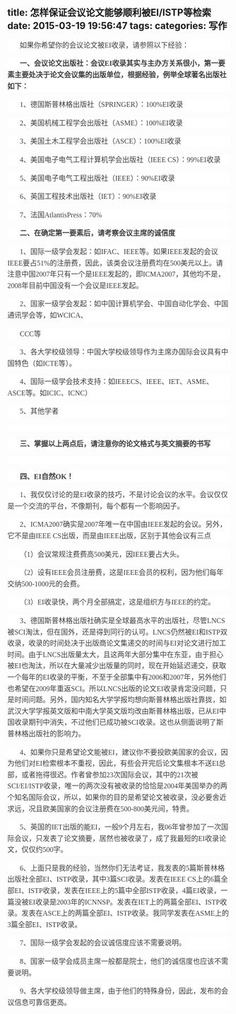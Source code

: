 title: 怎样保证会议论文能够顺利被EI/ISTP等检索
date: 2015-03-19 19:56:47
tags:
categories: 写作
---
<div>
<div style="word-wrap: break-word; -webkit-nbsp-mode: space; -webkit-line-break: after-white-space;">
<p style="max-width: 100%; word-wrap: normal; box-sizing: border-box !important; min-height: 1em; white-space: pre-wrap; color: rgb(62, 62, 62); font-family: 'Helvetica Neue', Helvetica, 'Hiragino Sans GB', 'Microsoft YaHei', 微软雅黑, Arial, sans-serif; font-size: 16px; font-style: normal; font-variant: normal; font-weight: normal; letter-spacing: normal; line-height: 25.6000003814697px; orphans: auto; text-align: start; text-transform: none; widows: auto; word-spacing: 0px; -webkit-text-stroke-width: 0px; text-indent: 28px; background-color: rgb(255, 255, 255);"><span style="max-width: 100%; word-wrap: break-word !important; box-sizing: border-box !important; font-family: 宋体;">如果你希望你的会议论文被</span><span style="max-width: 100%; word-wrap: break-word !important; box-sizing: border-box !important; font-family: 'Times New Roman';">EI</span><span style="max-width: 100%; word-wrap: break-word !important; box-sizing: border-box !important; font-family: 宋体;">收录，请参照以下经验：</span></p>
<p style="max-width: 100%; word-wrap: normal; box-sizing: border-box !important; min-height: 1em; white-space: pre-wrap; color: rgb(62, 62, 62); font-family: 'Helvetica Neue', Helvetica, 'Hiragino Sans GB', 'Microsoft YaHei', 微软雅黑, Arial, sans-serif; font-size: 16px; font-style: normal; font-variant: normal; font-weight: normal; letter-spacing: normal; line-height: 25.6000003814697px; orphans: auto; text-align: start; text-transform: none; widows: auto; word-spacing: 0px; -webkit-text-stroke-width: 0px; text-indent: 28px; background-color: rgb(255, 255, 255);"><strong style="max-width: 100%; word-wrap: break-word !important; box-sizing: border-box !important;"><span style="max-width: 100%; word-wrap: break-word !important; box-sizing: border-box !important; font-family: 宋体;">一、会议论文出版社：会议</span><span style="max-width: 100%; word-wrap: break-word !important; box-sizing: border-box !important; font-family: 'Times New Roman';">EI</span></strong><strong style="max-width: 100%; word-wrap: break-word !important; box-sizing: border-box !important;"><span style="max-width: 100%; word-wrap: break-word !important; box-sizing: border-box !important; font-family: 宋体;">收录其实与主办方关系很小，第一要素主要处决于论文会议集的出版单位，根据经验，例举全球著名出版社如下：</span></strong></p>
<p style="max-width: 100%; word-wrap: normal; box-sizing: border-box !important; min-height: 1em; white-space: pre-wrap; color: rgb(62, 62, 62); font-family: 'Helvetica Neue', Helvetica, 'Hiragino Sans GB', 'Microsoft YaHei', 微软雅黑, Arial, sans-serif; font-size: 16px; font-style: normal; font-variant: normal; font-weight: normal; letter-spacing: normal; line-height: 25.6000003814697px; orphans: auto; text-align: start; text-transform: none; widows: auto; word-spacing: 0px; -webkit-text-stroke-width: 0px; text-indent: 28px; background-color: rgb(255, 255, 255);"><span style="max-width: 100%; word-wrap: break-word !important; box-sizing: border-box !important; font-family: 'Times New Roman';">1</span><span style="max-width: 100%; word-wrap: break-word !important; box-sizing: border-box !important; font-family: 宋体;">、德国斯普林格出版社（</span><span style="max-width: 100%; word-wrap: break-word !important; box-sizing: border-box !important; font-family: 'Times New Roman';">SPRINGER</span><span style="max-width: 100%; word-wrap: break-word !important; box-sizing: border-box !important; font-family: 宋体;">）：</span><span style="max-width: 100%; word-wrap: break-word !important; box-sizing: border-box !important; font-family: 'Times New Roman';">100%EI</span><span style="max-width: 100%; word-wrap: break-word !important; box-sizing: border-box !important; font-family: 宋体;">收录</span></p>
<p style="max-width: 100%; word-wrap: normal; box-sizing: border-box !important; min-height: 1em; white-space: pre-wrap; color: rgb(62, 62, 62); font-family: 'Helvetica Neue', Helvetica, 'Hiragino Sans GB', 'Microsoft YaHei', 微软雅黑, Arial, sans-serif; font-size: 16px; font-style: normal; font-variant: normal; font-weight: normal; letter-spacing: normal; line-height: 25.6000003814697px; orphans: auto; text-align: start; text-transform: none; widows: auto; word-spacing: 0px; -webkit-text-stroke-width: 0px; text-indent: 28px; background-color: rgb(255, 255, 255);"><span style="max-width: 100%; word-wrap: break-word !important; box-sizing: border-box !important; font-family: 'Times New Roman';">2</span><span style="max-width: 100%; word-wrap: break-word !important; box-sizing: border-box !important; font-family: 宋体;">、美国机械工程学会出版社（</span><span style="max-width: 100%; word-wrap: break-word !important; box-sizing: border-box !important; font-family: 'Times New Roman';">ASME</span><span style="max-width: 100%; word-wrap: break-word !important; box-sizing: border-box !important; font-family: 宋体;">）：</span><span style="max-width: 100%; word-wrap: break-word !important; box-sizing: border-box !important; font-family: 'Times New Roman';">100%EI</span><span style="max-width: 100%; word-wrap: break-word !important; box-sizing: border-box !important; font-family: 宋体;">收录</span></p>
<p style="max-width: 100%; word-wrap: normal; box-sizing: border-box !important; min-height: 1em; white-space: pre-wrap; color: rgb(62, 62, 62); font-family: 'Helvetica Neue', Helvetica, 'Hiragino Sans GB', 'Microsoft YaHei', 微软雅黑, Arial, sans-serif; font-size: 16px; font-style: normal; font-variant: normal; font-weight: normal; letter-spacing: normal; line-height: 25.6000003814697px; orphans: auto; text-align: start; text-transform: none; widows: auto; word-spacing: 0px; -webkit-text-stroke-width: 0px; text-indent: 28px; background-color: rgb(255, 255, 255);"><span style="max-width: 100%; word-wrap: break-word !important; box-sizing: border-box !important; font-family: 'Times New Roman';">3</span><span style="max-width: 100%; word-wrap: break-word !important; box-sizing: border-box !important; font-family: 宋体;">、美国土木工程学会出版社（</span><span style="max-width: 100%; word-wrap: break-word !important; box-sizing: border-box !important; font-family: 'Times New Roman';">ASCE</span><span style="max-width: 100%; word-wrap: break-word !important; box-sizing: border-box !important; font-family: 宋体;">）：</span><span style="max-width: 100%; word-wrap: break-word !important; box-sizing: border-box !important; font-family: 'Times New Roman';">100%EI</span><span style="max-width: 100%; word-wrap: break-word !important; box-sizing: border-box !important; font-family: 宋体;">收录</span></p>
<p style="max-width: 100%; word-wrap: normal; box-sizing: border-box !important; min-height: 1em; white-space: pre-wrap; color: rgb(62, 62, 62); font-family: 'Helvetica Neue', Helvetica, 'Hiragino Sans GB', 'Microsoft YaHei', 微软雅黑, Arial, sans-serif; font-size: 16px; font-style: normal; font-variant: normal; font-weight: normal; letter-spacing: normal; line-height: 25.6000003814697px; orphans: auto; text-align: start; text-transform: none; widows: auto; word-spacing: 0px; -webkit-text-stroke-width: 0px; text-indent: 28px; background-color: rgb(255, 255, 255);"><span style="max-width: 100%; word-wrap: break-word !important; box-sizing: border-box !important; font-family: 'Times New Roman';">4</span><span style="max-width: 100%; word-wrap: break-word !important; box-sizing: border-box !important; font-family: 宋体;">、美国电子电气工程计算机学会出版社（</span><span style="max-width: 100%; word-wrap: break-word !important; box-sizing: border-box !important; font-family: 'Times New Roman';">IEEE CS</span><span style="max-width: 100%; word-wrap: break-word !important; box-sizing: border-box !important; font-family: 宋体;">）：</span><span style="max-width: 100%; word-wrap: break-word !important; box-sizing: border-box !important; font-family: 'Times New Roman';">99%EI</span><span style="max-width: 100%; word-wrap: break-word !important; box-sizing: border-box !important; font-family: 宋体;">收录</span></p>
<p style="max-width: 100%; word-wrap: normal; box-sizing: border-box !important; min-height: 1em; white-space: pre-wrap; color: rgb(62, 62, 62); font-family: 'Helvetica Neue', Helvetica, 'Hiragino Sans GB', 'Microsoft YaHei', 微软雅黑, Arial, sans-serif; font-size: 16px; font-style: normal; font-variant: normal; font-weight: normal; letter-spacing: normal; line-height: 25.6000003814697px; orphans: auto; text-align: start; text-transform: none; widows: auto; word-spacing: 0px; -webkit-text-stroke-width: 0px; text-indent: 28px; background-color: rgb(255, 255, 255);"><span style="max-width: 100%; word-wrap: break-word !important; box-sizing: border-box !important; font-family: 'Times New Roman';">5</span><span style="max-width: 100%; word-wrap: break-word !important; box-sizing: border-box !important; font-family: 宋体;">、美国电子电气工程出版社（</span><span style="max-width: 100%; word-wrap: break-word !important; box-sizing: border-box !important; font-family: 'Times New Roman';">IEEE</span><span style="max-width: 100%; word-wrap: break-word !important; box-sizing: border-box !important; font-family: 宋体;">）：</span><span style="max-width: 100%; word-wrap: break-word !important; box-sizing: border-box !important; font-family: 'Times New Roman';">90%EI</span><span style="max-width: 100%; word-wrap: break-word !important; box-sizing: border-box !important; font-family: 宋体;">收录</span></p>
<p style="max-width: 100%; word-wrap: normal; box-sizing: border-box !important; min-height: 1em; white-space: pre-wrap; color: rgb(62, 62, 62); font-family: 'Helvetica Neue', Helvetica, 'Hiragino Sans GB', 'Microsoft YaHei', 微软雅黑, Arial, sans-serif; font-size: 16px; font-style: normal; font-variant: normal; font-weight: normal; letter-spacing: normal; line-height: 25.6000003814697px; orphans: auto; text-align: start; text-transform: none; widows: auto; word-spacing: 0px; -webkit-text-stroke-width: 0px; text-indent: 28px; background-color: rgb(255, 255, 255);"><span style="max-width: 100%; word-wrap: break-word !important; box-sizing: border-box !important; font-family: 'Times New Roman';">6</span><span style="max-width: 100%; word-wrap: break-word !important; box-sizing: border-box !important; font-family: 宋体;">、英国工程技术出版社（</span><span style="max-width: 100%; word-wrap: break-word !important; box-sizing: border-box !important; font-family: 'Times New Roman';">IET</span><span style="max-width: 100%; word-wrap: break-word !important; box-sizing: border-box !important; font-family: 宋体;">）：</span><span style="max-width: 100%; word-wrap: break-word !important; box-sizing: border-box !important; font-family: 'Times New Roman';">90%EI</span><span style="max-width: 100%; word-wrap: break-word !important; box-sizing: border-box !important; font-family: 宋体;">收录</span></p>
<p style="max-width: 100%; word-wrap: normal; box-sizing: border-box !important; min-height: 1em; white-space: pre-wrap; color: rgb(62, 62, 62); font-family: 'Helvetica Neue', Helvetica, 'Hiragino Sans GB', 'Microsoft YaHei', 微软雅黑, Arial, sans-serif; font-size: 16px; font-style: normal; font-variant: normal; font-weight: normal; letter-spacing: normal; line-height: 25.6000003814697px; orphans: auto; text-align: start; text-transform: none; widows: auto; word-spacing: 0px; -webkit-text-stroke-width: 0px; text-indent: 28px; background-color: rgb(255, 255, 255);"><span style="max-width: 100%; word-wrap: break-word !important; box-sizing: border-box !important; font-family: 'Times New Roman';">7</span><span style="max-width: 100%; word-wrap: break-word !important; box-sizing: border-box !important; font-family: 宋体;">、法国</span><span style="max-width: 100%; word-wrap: break-word !important; box-sizing: border-box !important; font-family: 'Times New Roman';">AtlantisPress</span><span style="max-width: 100%; word-wrap: break-word !important; box-sizing: border-box !important; font-family: 宋体;">：</span><span style="max-width: 100%; word-wrap: break-word !important; box-sizing: border-box !important; font-family: 'Times New Roman';">70%</span></p>
<p style="max-width: 100%; word-wrap: normal; box-sizing: border-box !important; min-height: 1em; white-space: pre-wrap; color: rgb(62, 62, 62); font-family: 'Helvetica Neue', Helvetica, 'Hiragino Sans GB', 'Microsoft YaHei', 微软雅黑, Arial, sans-serif; font-size: 16px; font-style: normal; font-variant: normal; font-weight: normal; letter-spacing: normal; line-height: 25.6000003814697px; orphans: auto; text-align: start; text-transform: none; widows: auto; word-spacing: 0px; -webkit-text-stroke-width: 0px; text-indent: 28px; background-color: rgb(255, 255, 255);"><strong style="max-width: 100%; word-wrap: break-word !important; box-sizing: border-box !important;"><span style="max-width: 100%; word-wrap: break-word !important; box-sizing: border-box !important; font-family: 宋体;">二、在确定第一要素后，请考察会议主席的诚信度</span></strong></p>
<p style="max-width: 100%; word-wrap: normal; box-sizing: border-box !important; min-height: 1em; white-space: pre-wrap; color: rgb(62, 62, 62); font-family: 'Helvetica Neue', Helvetica, 'Hiragino Sans GB', 'Microsoft YaHei', 微软雅黑, Arial, sans-serif; font-size: 16px; font-style: normal; font-variant: normal; font-weight: normal; letter-spacing: normal; line-height: 25.6000003814697px; orphans: auto; text-align: start; text-transform: none; widows: auto; word-spacing: 0px; -webkit-text-stroke-width: 0px; text-indent: 28px; background-color: rgb(255, 255, 255);"><span style="max-width: 100%; word-wrap: break-word !important; box-sizing: border-box !important; font-family: 'Times New Roman';">1</span><span style="max-width: 100%; word-wrap: break-word !important; box-sizing: border-box !important; font-family: 宋体;">、国际一级学会发起：如</span><span style="max-width: 100%; word-wrap: break-word !important; box-sizing: border-box !important; font-family: 'Times New Roman';">IFAC</span><span style="max-width: 100%; word-wrap: break-word !important; box-sizing: border-box !important; font-family: 宋体;">、</span><span style="max-width: 100%; word-wrap: break-word !important; box-sizing: border-box !important; font-family: 'Times New Roman';">IEEE</span><span style="max-width: 100%; word-wrap: break-word !important; box-sizing: border-box !important; font-family: 宋体;">等。如果</span><span style="max-width: 100%; word-wrap: break-word !important; box-sizing: border-box !important; font-family: 'Times New Roman';">IEEE</span><span style="max-width: 100%; word-wrap: break-word !important; box-sizing: border-box !important; font-family: 宋体;">发起的会议</span><span style="max-width: 100%; word-wrap: break-word !important; box-sizing: border-box !important; font-family: 'Times New Roman';">IEEE</span><span style="max-width: 100%; word-wrap: break-word !important; box-sizing: border-box !important; font-family: 宋体;">要占</span><span style="max-width: 100%; word-wrap: break-word !important; box-sizing: border-box !important; font-family: 'Times New Roman';">51%</span><span style="max-width: 100%; word-wrap: break-word !important; box-sizing: border-box !important; font-family: 宋体;">的注册费，因此，该类会议注册费均在</span><span style="max-width: 100%; word-wrap: break-word !important; box-sizing: border-box !important; font-family: 'Times New Roman';">500</span><span style="max-width: 100%; word-wrap: break-word !important; box-sizing: border-box !important; font-family: 宋体;">美元以上。请注意中国</span><span style="max-width: 100%; word-wrap: break-word !important; box-sizing: border-box !important; font-family: 'Times New Roman';">2007</span><span style="max-width: 100%; word-wrap: break-word !important; box-sizing: border-box !important; font-family: 宋体;">年只有一个是</span><span style="max-width: 100%; word-wrap: break-word !important; box-sizing: border-box !important; font-family: 'Times New Roman';">IEEE</span><span style="max-width: 100%; word-wrap: break-word !important; box-sizing: border-box !important; font-family: 宋体;">发起的，即</span><span style="max-width: 100%; word-wrap: break-word !important; box-sizing: border-box !important; font-family: 'Times New Roman';">ICMA2007</span><span style="max-width: 100%; word-wrap: break-word !important; box-sizing: border-box !important; font-family: 宋体;">，其他均不是，</span><span style="max-width: 100%; word-wrap: break-word !important; box-sizing: border-box !important; font-family: 'Times New Roman';">2008</span><span style="max-width: 100%; word-wrap: break-word !important; box-sizing: border-box !important; font-family: 宋体;">年目前中国没有一个会议是</span><span style="max-width: 100%; word-wrap: break-word !important; box-sizing: border-box !important; font-family: 'Times New Roman';">IEEE</span><span style="max-width: 100%; word-wrap: break-word !important; box-sizing: border-box !important; font-family: 宋体;">发起。</span></p>
<p style="max-width: 100%; word-wrap: normal; box-sizing: border-box !important; min-height: 1em; white-space: pre-wrap; color: rgb(62, 62, 62); font-family: 'Helvetica Neue', Helvetica, 'Hiragino Sans GB', 'Microsoft YaHei', 微软雅黑, Arial, sans-serif; font-size: 16px; font-style: normal; font-variant: normal; font-weight: normal; letter-spacing: normal; line-height: 25.6000003814697px; orphans: auto; text-align: start; text-transform: none; widows: auto; word-spacing: 0px; -webkit-text-stroke-width: 0px; text-indent: 28px; background-color: rgb(255, 255, 255);"><span style="max-width: 100%; word-wrap: break-word !important; box-sizing: border-box !important; font-family: 'Times New Roman';">2</span><span style="max-width: 100%; word-wrap: break-word !important; box-sizing: border-box !important; font-family: 宋体;">、国家一级学会发起：如中国计算机学会、中国自动化学会、中国通讯学会等，如</span><span style="max-width: 100%; word-wrap: break-word !important; box-sizing: border-box !important; font-family: 'Times New Roman';">WCICA</span><span style="max-width: 100%; word-wrap: break-word !important; box-sizing: border-box !important; font-family: 宋体;">、</span></p>
<p style="max-width: 100%; word-wrap: normal; box-sizing: border-box !important; min-height: 1em; white-space: pre-wrap; color: rgb(62, 62, 62); font-family: 'Helvetica Neue', Helvetica, 'Hiragino Sans GB', 'Microsoft YaHei', 微软雅黑, Arial, sans-serif; font-size: 16px; font-style: normal; font-variant: normal; font-weight: normal; letter-spacing: normal; line-height: 25.6000003814697px; orphans: auto; text-align: start; text-transform: none; widows: auto; word-spacing: 0px; -webkit-text-stroke-width: 0px; text-indent: 28px; background-color: rgb(255, 255, 255);"><span style="max-width: 100%; word-wrap: break-word !important; box-sizing: border-box !important; font-family: 'Times New Roman';">CCC</span><span style="max-width: 100%; word-wrap: break-word !important; box-sizing: border-box !important; font-family: 宋体;">等</span></p>
<p style="max-width: 100%; word-wrap: normal; box-sizing: border-box !important; min-height: 1em; white-space: pre-wrap; color: rgb(62, 62, 62); font-family: 'Helvetica Neue', Helvetica, 'Hiragino Sans GB', 'Microsoft YaHei', 微软雅黑, Arial, sans-serif; font-size: 16px; font-style: normal; font-variant: normal; font-weight: normal; letter-spacing: normal; line-height: 25.6000003814697px; orphans: auto; text-align: start; text-transform: none; widows: auto; word-spacing: 0px; -webkit-text-stroke-width: 0px; text-indent: 28px; background-color: rgb(255, 255, 255);"><span style="max-width: 100%; word-wrap: break-word !important; box-sizing: border-box !important; font-family: 'Times New Roman';">3</span><span style="max-width: 100%; word-wrap: break-word !important; box-sizing: border-box !important; font-family: 宋体;">、各大学校级领导：中国大学校级领导作为主席办国际会议具有中国特色（如</span><span style="max-width: 100%; word-wrap: break-word !important; box-sizing: border-box !important; font-family: 'Times New Roman';">ICTE</span><span style="max-width: 100%; word-wrap: break-word !important; box-sizing: border-box !important; font-family: 宋体;">等）。</span></p>
<p style="max-width: 100%; word-wrap: normal; box-sizing: border-box !important; min-height: 1em; white-space: pre-wrap; color: rgb(62, 62, 62); font-family: 'Helvetica Neue', Helvetica, 'Hiragino Sans GB', 'Microsoft YaHei', 微软雅黑, Arial, sans-serif; font-size: 16px; font-style: normal; font-variant: normal; font-weight: normal; letter-spacing: normal; line-height: 25.6000003814697px; orphans: auto; text-align: start; text-transform: none; widows: auto; word-spacing: 0px; -webkit-text-stroke-width: 0px; text-indent: 28px; background-color: rgb(255, 255, 255);"><span style="max-width: 100%; word-wrap: break-word !important; box-sizing: border-box !important; font-family: 'Times New Roman';">4</span><span style="max-width: 100%; word-wrap: break-word !important; box-sizing: border-box !important; font-family: 宋体;">、国际一级学会技术支持：如</span><span style="max-width: 100%; word-wrap: break-word !important; box-sizing: border-box !important; font-family: 'Times New Roman';">IEEECS</span><span style="max-width: 100%; word-wrap: break-word !important; box-sizing: border-box !important; font-family: 宋体;">、</span><span style="max-width: 100%; word-wrap: break-word !important; box-sizing: border-box !important; font-family: 'Times New Roman';">IEEE</span><span style="max-width: 100%; word-wrap: break-word !important; box-sizing: border-box !important; font-family: 宋体;">、</span><span style="max-width: 100%; word-wrap: break-word !important; box-sizing: border-box !important; font-family: 'Times New Roman';">IET</span><span style="max-width: 100%; word-wrap: break-word !important; box-sizing: border-box !important; font-family: 宋体;">、</span><span style="max-width: 100%; word-wrap: break-word !important; box-sizing: border-box !important; font-family: 'Times New Roman';">ASME</span><span style="max-width: 100%; word-wrap: break-word !important; box-sizing: border-box !important; font-family: 宋体;">、</span><span style="max-width: 100%; word-wrap: break-word !important; box-sizing: border-box !important; font-family: 'Times New Roman';">ASCE</span><span style="max-width: 100%; word-wrap: break-word !important; box-sizing: border-box !important; font-family: 宋体;">等。如</span><span style="max-width: 100%; word-wrap: break-word !important; box-sizing: border-box !important; font-family: 'Times New Roman';">ICIC</span><span style="max-width: 100%; word-wrap: break-word !important; box-sizing: border-box !important; font-family: 宋体;">、</span><span style="max-width: 100%; word-wrap: break-word !important; box-sizing: border-box !important; font-family: 'Times New Roman';">ICNC</span><span style="max-width: 100%; word-wrap: break-word !important; box-sizing: border-box !important; font-family: 宋体;">）</span></p>
<p style="max-width: 100%; word-wrap: normal; box-sizing: border-box !important; min-height: 1em; white-space: pre-wrap; color: rgb(62, 62, 62); font-family: 'Helvetica Neue', Helvetica, 'Hiragino Sans GB', 'Microsoft YaHei', 微软雅黑, Arial, sans-serif; font-size: 16px; font-style: normal; font-variant: normal; font-weight: normal; letter-spacing: normal; line-height: 25.6000003814697px; orphans: auto; text-align: start; text-transform: none; widows: auto; word-spacing: 0px; -webkit-text-stroke-width: 0px; text-indent: 28px; background-color: rgb(255, 255, 255);"><span style="max-width: 100%; word-wrap: break-word !important; box-sizing: border-box !important; font-family: 'Times New Roman';">5</span><span style="max-width: 100%; word-wrap: break-word !important; box-sizing: border-box !important; font-family: 宋体;">、其他学者</span></p>
<p style="max-width: 100%; word-wrap: normal; box-sizing: border-box !important; min-height: 1em; white-space: pre-wrap; color: rgb(62, 62, 62); font-family: 'Helvetica Neue', Helvetica, 'Hiragino Sans GB', 'Microsoft YaHei', 微软雅黑, Arial, sans-serif; font-size: 16px; font-style: normal; font-variant: normal; font-weight: normal; letter-spacing: normal; line-height: 25.6000003814697px; orphans: auto; text-align: start; text-transform: none; widows: auto; word-spacing: 0px; -webkit-text-stroke-width: 0px; text-indent: 28px; background-color: rgb(255, 255, 255);"></p>
<p style="max-width: 100%; word-wrap: normal; box-sizing: border-box !important; min-height: 1em; white-space: pre-wrap; color: rgb(62, 62, 62); font-family: 'Helvetica Neue', Helvetica, 'Hiragino Sans GB', 'Microsoft YaHei', 微软雅黑, Arial, sans-serif; font-size: 16px; font-style: normal; font-variant: normal; font-weight: normal; letter-spacing: normal; line-height: 25.6000003814697px; orphans: auto; text-align: start; text-transform: none; widows: auto; word-spacing: 0px; -webkit-text-stroke-width: 0px; text-indent: 28px; background-color: rgb(255, 255, 255);"><strong style="max-width: 100%; word-wrap: break-word !important; box-sizing: border-box !important;"><span style="max-width: 100%; word-wrap: break-word !important; box-sizing: border-box !important; font-family: 宋体;">三、掌握以上两点后，请注意你的论文格式与英文摘要的书写</span></strong></p>
<p style="max-width: 100%; word-wrap: normal; box-sizing: border-box !important; min-height: 1em; white-space: pre-wrap; color: rgb(62, 62, 62); font-family: 'Helvetica Neue', Helvetica, 'Hiragino Sans GB', 'Microsoft YaHei', 微软雅黑, Arial, sans-serif; font-size: 16px; font-style: normal; font-variant: normal; font-weight: normal; letter-spacing: normal; line-height: 25.6000003814697px; orphans: auto; text-align: start; text-transform: none; widows: auto; word-spacing: 0px; -webkit-text-stroke-width: 0px; text-indent: 28px; background-color: rgb(255, 255, 255);"></p>
<p style="max-width: 100%; word-wrap: normal; box-sizing: border-box !important; min-height: 1em; white-space: pre-wrap; color: rgb(62, 62, 62); font-family: 'Helvetica Neue', Helvetica, 'Hiragino Sans GB', 'Microsoft YaHei', 微软雅黑, Arial, sans-serif; font-size: 16px; font-style: normal; font-variant: normal; font-weight: normal; letter-spacing: normal; line-height: 25.6000003814697px; orphans: auto; text-align: start; text-transform: none; widows: auto; word-spacing: 0px; -webkit-text-stroke-width: 0px; text-indent: 28px; background-color: rgb(255, 255, 255);"><strong style="max-width: 100%; word-wrap: break-word !important; box-sizing: border-box !important;"><span style="max-width: 100%; word-wrap: break-word !important; box-sizing: border-box !important; font-family: 宋体;">四、</span><span style="max-width: 100%; word-wrap: break-word !important; box-sizing: border-box !important; font-family: 'Times New Roman';">EI</span></strong><strong style="max-width: 100%; word-wrap: break-word !important; box-sizing: border-box !important;"><span style="max-width: 100%; word-wrap: break-word !important; box-sizing: border-box !important; font-family: 宋体;">自然</span><span style="max-width: 100%; word-wrap: break-word !important; box-sizing: border-box !important; font-family: 'Times New Roman';">OK</span></strong><strong style="max-width: 100%; word-wrap: break-word !important; box-sizing: border-box !important;"><span style="max-width: 100%; word-wrap: break-word !important; box-sizing: border-box !important; font-family: 宋体;">！</span></strong></p>
<p style="max-width: 100%; word-wrap: normal; box-sizing: border-box !important; min-height: 1em; white-space: pre-wrap; color: rgb(62, 62, 62); font-family: 'Helvetica Neue', Helvetica, 'Hiragino Sans GB', 'Microsoft YaHei', 微软雅黑, Arial, sans-serif; font-size: 16px; font-style: normal; font-variant: normal; font-weight: normal; letter-spacing: normal; line-height: 25.6000003814697px; orphans: auto; text-align: start; text-transform: none; widows: auto; word-spacing: 0px; -webkit-text-stroke-width: 0px; text-indent: 28px; background-color: rgb(255, 255, 255);"><span style="max-width: 100%; word-wrap: break-word !important; box-sizing: border-box !important; font-family: 'Times New Roman';">1</span><span style="max-width: 100%; word-wrap: break-word !important; box-sizing: border-box !important; font-family: 宋体;">、我仅仅讨论的是</span><span style="max-width: 100%; word-wrap: break-word !important; box-sizing: border-box !important; font-family: 'Times New Roman';">EI</span><span style="max-width: 100%; word-wrap: break-word !important; box-sizing: border-box !important; font-family: 宋体;">收录的技巧，不是讨论会议的水平。会议仅仅是一个交流的平台，不像期刊，每个都有一个影响因子。</span></p>
<p style="max-width: 100%; word-wrap: normal; box-sizing: border-box !important; min-height: 1em; white-space: pre-wrap; color: rgb(62, 62, 62); font-family: 'Helvetica Neue', Helvetica, 'Hiragino Sans GB', 'Microsoft YaHei', 微软雅黑, Arial, sans-serif; font-size: 16px; font-style: normal; font-variant: normal; font-weight: normal; letter-spacing: normal; line-height: 25.6000003814697px; orphans: auto; text-align: start; text-transform: none; widows: auto; word-spacing: 0px; -webkit-text-stroke-width: 0px; text-indent: 28px; background-color: rgb(255, 255, 255);"><span style="max-width: 100%; word-wrap: break-word !important; box-sizing: border-box !important; font-family: 'Times New Roman';">2</span><span style="max-width: 100%; word-wrap: break-word !important; box-sizing: border-box !important; font-family: 宋体;">、</span><span style="max-width: 100%; word-wrap: break-word !important; box-sizing: border-box !important; font-family: 'Times New Roman';">ICMA2007</span><span style="max-width: 100%; word-wrap: break-word !important; box-sizing: border-box !important; font-family: 宋体;">确实是</span><span style="max-width: 100%; word-wrap: break-word !important; box-sizing: border-box !important; font-family: 'Times New Roman';">2007</span><span style="max-width: 100%; word-wrap: break-word !important; box-sizing: border-box !important; font-family: 宋体;">年唯一在中国由</span><span style="max-width: 100%; word-wrap: break-word !important; box-sizing: border-box !important; font-family: 'Times New Roman';">IEEE</span><span style="max-width: 100%; word-wrap: break-word !important; box-sizing: border-box !important; font-family: 宋体;">发起的会议。另外，它不是由</span><span style="max-width: 100%; word-wrap: break-word !important; box-sizing: border-box !important; font-family: 'Times New Roman';">IEEE CS</span><span style="max-width: 100%; word-wrap: break-word !important; box-sizing: border-box !important; font-family: 宋体;">出版，而是由</span><span style="max-width: 100%; word-wrap: break-word !important; box-sizing: border-box !important; font-family: 'Times New Roman';">IEEE</span><span style="max-width: 100%; word-wrap: break-word !important; box-sizing: border-box !important; font-family: 宋体;">出版，区别于其他会议有三点</span></p>
<p style="max-width: 100%; word-wrap: normal; box-sizing: border-box !important; min-height: 1em; white-space: pre-wrap; color: rgb(62, 62, 62); font-family: 'Helvetica Neue', Helvetica, 'Hiragino Sans GB', 'Microsoft YaHei', 微软雅黑, Arial, sans-serif; font-size: 16px; font-style: normal; font-variant: normal; font-weight: normal; letter-spacing: normal; line-height: 25.6000003814697px; orphans: auto; text-align: start; text-transform: none; widows: auto; word-spacing: 0px; -webkit-text-stroke-width: 0px; text-indent: 28px; background-color: rgb(255, 255, 255);"><span style="max-width: 100%; word-wrap: break-word !important; box-sizing: border-box !important; font-family: 宋体;">（</span><span style="max-width: 100%; word-wrap: break-word !important; box-sizing: border-box !important; font-family: 'Times New Roman';">1</span><span style="max-width: 100%; word-wrap: break-word !important; box-sizing: border-box !important; font-family: 宋体;">）会议常规注费费高</span><span style="max-width: 100%; word-wrap: break-word !important; box-sizing: border-box !important; font-family: 'Times New Roman';">500</span><span style="max-width: 100%; word-wrap: break-word !important; box-sizing: border-box !important; font-family: 宋体;">美元，因</span><span style="max-width: 100%; word-wrap: break-word !important; box-sizing: border-box !important; font-family: 'Times New Roman';">IEEE</span><span style="max-width: 100%; word-wrap: break-word !important; box-sizing: border-box !important; font-family: 宋体;">要占大头。</span></p>
<p style="max-width: 100%; word-wrap: normal; box-sizing: border-box !important; min-height: 1em; white-space: pre-wrap; color: rgb(62, 62, 62); font-family: 'Helvetica Neue', Helvetica, 'Hiragino Sans GB', 'Microsoft YaHei', 微软雅黑, Arial, sans-serif; font-size: 16px; font-style: normal; font-variant: normal; font-weight: normal; letter-spacing: normal; line-height: 25.6000003814697px; orphans: auto; text-align: start; text-transform: none; widows: auto; word-spacing: 0px; -webkit-text-stroke-width: 0px; text-indent: 28px; background-color: rgb(255, 255, 255);"><span style="max-width: 100%; word-wrap: break-word !important; box-sizing: border-box !important; font-family: 宋体;">（</span><span style="max-width: 100%; word-wrap: break-word !important; box-sizing: border-box !important; font-family: 'Times New Roman';">2</span><span style="max-width: 100%; word-wrap: break-word !important; box-sizing: border-box !important; font-family: 宋体;">）设有</span><span style="max-width: 100%; word-wrap: break-word !important; box-sizing: border-box !important; font-family: 'Times New Roman';">IEEE</span><span style="max-width: 100%; word-wrap: break-word !important; box-sizing: border-box !important; font-family: 宋体;">会员注册费，这是</span><span style="max-width: 100%; word-wrap: break-word !important; box-sizing: border-box !important; font-family: 'Times New Roman';">IEEE</span><span style="max-width: 100%; word-wrap: break-word !important; box-sizing: border-box !important; font-family: 宋体;">会员的权利，因为他们每年交纳</span><span style="max-width: 100%; word-wrap: break-word !important; box-sizing: border-box !important; font-family: 'Times New Roman';">500-1000</span><span style="max-width: 100%; word-wrap: break-word !important; box-sizing: border-box !important; font-family: 宋体;">元的会费。</span></p>
<p style="max-width: 100%; word-wrap: normal; box-sizing: border-box !important; min-height: 1em; white-space: pre-wrap; color: rgb(62, 62, 62); font-family: 'Helvetica Neue', Helvetica, 'Hiragino Sans GB', 'Microsoft YaHei', 微软雅黑, Arial, sans-serif; font-size: 16px; font-style: normal; font-variant: normal; font-weight: normal; letter-spacing: normal; line-height: 25.6000003814697px; orphans: auto; text-align: start; text-transform: none; widows: auto; word-spacing: 0px; -webkit-text-stroke-width: 0px; text-indent: 28px; background-color: rgb(255, 255, 255);"><span style="max-width: 100%; word-wrap: break-word !important; box-sizing: border-box !important; font-family: 宋体;">（</span><span style="max-width: 100%; word-wrap: break-word !important; box-sizing: border-box !important; font-family: 'Times New Roman';">3</span><span style="max-width: 100%; word-wrap: break-word !important; box-sizing: border-box !important; font-family: 宋体;">）</span><span style="max-width: 100%; word-wrap: break-word !important; box-sizing: border-box !important; font-family: 'Times New Roman';">EI</span><span style="max-width: 100%; word-wrap: break-word !important; box-sizing: border-box !important; font-family: 宋体;">收录快，两个月全部搞定，这是组织方与</span><span style="max-width: 100%; word-wrap: break-word !important; box-sizing: border-box !important; font-family: 'Times New Roman';">IEEE</span><span style="max-width: 100%; word-wrap: break-word !important; box-sizing: border-box !important; font-family: 宋体;">的约定。</span></p>
<p style="max-width: 100%; word-wrap: normal; box-sizing: border-box !important; min-height: 1em; white-space: pre-wrap; color: rgb(62, 62, 62); font-family: 'Helvetica Neue', Helvetica, 'Hiragino Sans GB', 'Microsoft YaHei', 微软雅黑, Arial, sans-serif; font-size: 16px; font-style: normal; font-variant: normal; font-weight: normal; letter-spacing: normal; line-height: 25.6000003814697px; orphans: auto; text-align: start; text-transform: none; widows: auto; word-spacing: 0px; -webkit-text-stroke-width: 0px; text-indent: 28px; background-color: rgb(255, 255, 255);"><span style="max-width: 100%; word-wrap: break-word !important; box-sizing: border-box !important; font-family: 'Times New Roman';">3</span><span style="max-width: 100%; word-wrap: break-word !important; box-sizing: border-box !important; font-family: 宋体;">、德国斯普林格出版社确实是全球最高水平的出版社，尽管</span><span style="max-width: 100%; word-wrap: break-word !important; box-sizing: border-box !important; font-family: 'Times New Roman';">LNCS</span><span style="max-width: 100%; word-wrap: break-word !important; box-sizing: border-box !important; font-family: 宋体;">被</span><span style="max-width: 100%; word-wrap: break-word !important; box-sizing: border-box !important; font-family: 'Times New Roman';">SCI</span><span style="max-width: 100%; word-wrap: break-word !important; box-sizing: border-box !important; font-family: 宋体;">淘汰，但在国外，还是得到同行的认可。</span><span style="max-width: 100%; word-wrap: break-word !important; box-sizing: border-box !important; font-family: 'Times New Roman';">LNCS</span><span style="max-width: 100%; word-wrap: break-word !important; box-sizing: border-box !important; font-family: 宋体;">仍然被</span><span style="max-width: 100%; word-wrap: break-word !important; box-sizing: border-box !important; font-family: 'Times New Roman';">EI</span><span style="max-width: 100%; word-wrap: break-word !important; box-sizing: border-box !important; font-family: 宋体;">和</span><span style="max-width: 100%; word-wrap: break-word !important; box-sizing: border-box !important; font-family: 'Times New Roman';">ISTP</span><span style="max-width: 100%; word-wrap: break-word !important; box-sizing: border-box !important; font-family: 宋体;">双收录，收录的时间处决于出版商论文集递交的时间与</span><span style="max-width: 100%; word-wrap: break-word !important; box-sizing: border-box !important; font-family: 'Times New Roman';">EI</span><span style="max-width: 100%; word-wrap: break-word !important; box-sizing: border-box !important; font-family: 宋体;">对论文进行加工时间。由于</span><span style="max-width: 100%; word-wrap: break-word !important; box-sizing: border-box !important; font-family: 'Times New Roman';">LNCS</span><span style="max-width: 100%; word-wrap: break-word !important; box-sizing: border-box !important; font-family: 宋体;">出版量太大，且这两年大部分集中在东亚，由于担心被</span><span style="max-width: 100%; word-wrap: break-word !important; box-sizing: border-box !important; font-family: 'Times New Roman';">EI</span><span style="max-width: 100%; word-wrap: break-word !important; box-sizing: border-box !important; font-family: 宋体;">也淘汰，所以在大量减少出版量的同时，现在开始延迟递交，获取一个每年的</span><span style="max-width: 100%; word-wrap: break-word !important; box-sizing: border-box !important; font-family: 'Times New Roman';">EI</span><span style="max-width: 100%; word-wrap: break-word !important; box-sizing: border-box !important; font-family: 宋体;">收录的平衡，不至于全部集中有</span><span style="max-width: 100%; word-wrap: break-word !important; box-sizing: border-box !important; font-family: 'Times New Roman';">2006</span><span style="max-width: 100%; word-wrap: break-word !important; box-sizing: border-box !important; font-family: 宋体;">和</span><span style="max-width: 100%; word-wrap: break-word !important; box-sizing: border-box !important; font-family: 'Times New Roman';">2007</span><span style="max-width: 100%; word-wrap: break-word !important; box-sizing: border-box !important; font-family: 宋体;">年，另外他们也希望在</span><span style="max-width: 100%; word-wrap: break-word !important; box-sizing: border-box !important; font-family: 'Times New Roman';">2009</span><span style="max-width: 100%; word-wrap: break-word !important; box-sizing: border-box !important; font-family: 宋体;">年重返</span><span style="max-width: 100%; word-wrap: break-word !important; box-sizing: border-box !important; font-family: 'Times New Roman';">SCI</span><span style="max-width: 100%; word-wrap: break-word !important; box-sizing: border-box !important; font-family: 宋体;">。所以</span><span style="max-width: 100%; word-wrap: break-word !important; box-sizing: border-box !important; font-family: 'Times New Roman';">LNCS</span><span style="max-width: 100%; word-wrap: break-word !important; box-sizing: border-box !important; font-family: 宋体;">出版的论文</span><span style="max-width: 100%; word-wrap: break-word !important; box-sizing: border-box !important; font-family: 'Times New Roman';">EI</span><span style="max-width: 100%; word-wrap: break-word !important; box-sizing: border-box !important; font-family: 宋体;">收录肯定没问题，只是时间问题。另外，国内知名大学学报均想向斯普林格出版社靠拢，如武汉大学学报英文版和中南大学英文版均改由斯普林格出版，已从</span><span style="max-width: 100%; word-wrap: break-word !important; box-sizing: border-box !important; font-family: 'Times New Roman';">EI</span><span style="max-width: 100%; word-wrap: break-word !important; box-sizing: border-box !important; font-family: 宋体;">中国收录期刊中消失，不过他们已成功被</span><span style="max-width: 100%; word-wrap: break-word !important; box-sizing: border-box !important; font-family: 'Times New Roman';">SCI</span><span style="max-width: 100%; word-wrap: break-word !important; box-sizing: border-box !important; font-family: 宋体;">收录。这也从侧面说明了斯普林格出版社的影响力。</span></p>
<p style="max-width: 100%; word-wrap: normal; box-sizing: border-box !important; min-height: 1em; white-space: pre-wrap; color: rgb(62, 62, 62); font-family: 'Helvetica Neue', Helvetica, 'Hiragino Sans GB', 'Microsoft YaHei', 微软雅黑, Arial, sans-serif; font-size: 16px; font-style: normal; font-variant: normal; font-weight: normal; letter-spacing: normal; line-height: 25.6000003814697px; orphans: auto; text-align: start; text-transform: none; widows: auto; word-spacing: 0px; -webkit-text-stroke-width: 0px; text-indent: 28px; background-color: rgb(255, 255, 255);"><span style="max-width: 100%; word-wrap: break-word !important; box-sizing: border-box !important; font-family: 'Times New Roman';">4</span><span style="max-width: 100%; word-wrap: break-word !important; box-sizing: border-box !important; font-family: 宋体;">、如果你只是希望论文能被</span><span style="max-width: 100%; word-wrap: break-word !important; box-sizing: border-box !important; font-family: 'Times New Roman';">EI</span><span style="max-width: 100%; word-wrap: break-word !important; box-sizing: border-box !important; font-family: 宋体;">，建议你不要投欧美国家的会议，因为他们对</span><span style="max-width: 100%; word-wrap: break-word !important; box-sizing: border-box !important; font-family: 'Times New Roman';">EI</span><span style="max-width: 100%; word-wrap: break-word !important; box-sizing: border-box !important; font-family: 宋体;">检索根本不重视，因此，有些会开完后论文集根本不送</span><span style="max-width: 100%; word-wrap: break-word !important; box-sizing: border-box !important; font-family: 'Times New Roman';">EI</span><span style="max-width: 100%; word-wrap: break-word !important; box-sizing: border-box !important; font-family: 宋体;">总部，或者拖得很迟。作者曾参加</span><span style="max-width: 100%; word-wrap: break-word !important; box-sizing: border-box !important; font-family: 'Times New Roman';">23</span><span style="max-width: 100%; word-wrap: break-word !important; box-sizing: border-box !important; font-family: 宋体;">次国际会议，其中的</span><span style="max-width: 100%; word-wrap: break-word !important; box-sizing: border-box !important; font-family: 'Times New Roman';">21</span><span style="max-width: 100%; word-wrap: break-word !important; box-sizing: border-box !important; font-family: 宋体;">次被</span><span style="max-width: 100%; word-wrap: break-word !important; box-sizing: border-box !important; font-family: 'Times New Roman';">SCI/EI/ISTP</span><span style="max-width: 100%; word-wrap: break-word !important; box-sizing: border-box !important; font-family: 宋体;">收录，唯一的两次没有被收录的恰恰是</span><span style="max-width: 100%; word-wrap: break-word !important; box-sizing: border-box !important; font-family: 'Times New Roman';">2004</span><span style="max-width: 100%; word-wrap: break-word !important; box-sizing: border-box !important; font-family: 宋体;">年美国举办的两个知名国际会议，所以，如果你的目的是希望论文被收录，没必要舍近求远，况且欧美国家的会议注册费在</span><span style="max-width: 100%; word-wrap: break-word !important; box-sizing: border-box !important; font-family: 'Times New Roman';">500-800</span><span style="max-width: 100%; word-wrap: break-word !important; box-sizing: border-box !important; font-family: 宋体;">美元间，特贵。</span></p>
<p style="max-width: 100%; word-wrap: normal; box-sizing: border-box !important; min-height: 1em; white-space: pre-wrap; color: rgb(62, 62, 62); font-family: 'Helvetica Neue', Helvetica, 'Hiragino Sans GB', 'Microsoft YaHei', 微软雅黑, Arial, sans-serif; font-size: 16px; font-style: normal; font-variant: normal; font-weight: normal; letter-spacing: normal; line-height: 25.6000003814697px; orphans: auto; text-align: start; text-transform: none; widows: auto; word-spacing: 0px; -webkit-text-stroke-width: 0px; text-indent: 28px; background-color: rgb(255, 255, 255);"><span style="max-width: 100%; word-wrap: break-word !important; box-sizing: border-box !important; font-family: 'Times New Roman';">5</span><span style="max-width: 100%; word-wrap: break-word !important; box-sizing: border-box !important; font-family: 宋体;">、英国的</span><span style="max-width: 100%; word-wrap: break-word !important; box-sizing: border-box !important; font-family: 'Times New Roman';">IET</span><span style="max-width: 100%; word-wrap: break-word !important; box-sizing: border-box !important; font-family: 宋体;">出版的能</span><span style="max-width: 100%; word-wrap: break-word !important; box-sizing: border-box !important; font-family: 'Times New Roman';">EI</span><span style="max-width: 100%; word-wrap: break-word !important; box-sizing: border-box !important; font-family: 宋体;">，一般</span><span style="max-width: 100%; word-wrap: break-word !important; box-sizing: border-box !important; font-family: 'Times New Roman';">9</span><span style="max-width: 100%; word-wrap: break-word !important; box-sizing: border-box !important; font-family: 宋体;">个月左右，我</span><span style="max-width: 100%; word-wrap: break-word !important; box-sizing: border-box !important; font-family: 'Times New Roman';">06</span><span style="max-width: 100%; word-wrap: break-word !important; box-sizing: border-box !important; font-family: 宋体;">年曾参加了一次国际会议，只发表了论文摘要，居然也被收录了，成了我最短的</span><span style="max-width: 100%; word-wrap: break-word !important; box-sizing: border-box !important; font-family: 'Times New Roman';">EI</span><span style="max-width: 100%; word-wrap: break-word !important; box-sizing: border-box !important; font-family: 宋体;">收录论文，仅仅约</span><span style="max-width: 100%; word-wrap: break-word !important; box-sizing: border-box !important; font-family: 'Times New Roman';">500</span><span style="max-width: 100%; word-wrap: break-word !important; box-sizing: border-box !important; font-family: 宋体;">字。</span></p>
<p style="max-width: 100%; word-wrap: normal; box-sizing: border-box !important; min-height: 1em; white-space: pre-wrap; color: rgb(62, 62, 62); font-family: 'Helvetica Neue', Helvetica, 'Hiragino Sans GB', 'Microsoft YaHei', 微软雅黑, Arial, sans-serif; font-size: 16px; font-style: normal; font-variant: normal; font-weight: normal; letter-spacing: normal; line-height: 25.6000003814697px; orphans: auto; text-align: start; text-transform: none; widows: auto; word-spacing: 0px; -webkit-text-stroke-width: 0px; text-indent: 28px; background-color: rgb(255, 255, 255);"><span style="max-width: 100%; word-wrap: break-word !important; box-sizing: border-box !important; font-family: 'Times New Roman';">6</span><span style="max-width: 100%; word-wrap: break-word !important; box-sizing: border-box !important; font-family: 宋体;">、上面只是我的经验，当然你们无法考证，我发表的</span><span style="max-width: 100%; word-wrap: break-word !important; box-sizing: border-box !important; font-family: 'Times New Roman';">5</span><span style="max-width: 100%; word-wrap: break-word !important; box-sizing: border-box !important; font-family: 宋体;">篇斯普林格出版社全部</span><span style="max-width: 100%; word-wrap: break-word !important; box-sizing: border-box !important; font-family: 'Times New Roman';">EI</span><span style="max-width: 100%; word-wrap: break-word !important; box-sizing: border-box !important; font-family: 宋体;">、</span><span style="max-width: 100%; word-wrap: break-word !important; box-sizing: border-box !important; font-family: 'Times New Roman';">ISTP</span><span style="max-width: 100%; word-wrap: break-word !important; box-sizing: border-box !important; font-family: 宋体;">收录，其中</span><span style="max-width: 100%; word-wrap: break-word !important; box-sizing: border-box !important; font-family: 'Times New Roman';">3</span><span style="max-width: 100%; word-wrap: break-word !important; box-sizing: border-box !important; font-family: 宋体;">篇</span><span style="max-width: 100%; word-wrap: break-word !important; box-sizing: border-box !important; font-family: 'Times New Roman';">SCI</span><span style="max-width: 100%; word-wrap: break-word !important; box-sizing: border-box !important; font-family: 宋体;">收录。发表在</span><span style="max-width: 100%; word-wrap: break-word !important; box-sizing: border-box !important; font-family: 'Times New Roman';">IEEE CS</span><span style="max-width: 100%; word-wrap: break-word !important; box-sizing: border-box !important; font-family: 宋体;">上的</span><span style="max-width: 100%; word-wrap: break-word !important; box-sizing: border-box !important; font-family: 'Times New Roman';">6</span><span style="max-width: 100%; word-wrap: break-word !important; box-sizing: border-box !important; font-family: 宋体;">篇全部</span><span style="max-width: 100%; word-wrap: break-word !important; box-sizing: border-box !important; font-family: 'Times New Roman';">EI</span><span style="max-width: 100%; word-wrap: break-word !important; box-sizing: border-box !important; font-family: 宋体;">、</span><span style="max-width: 100%; word-wrap: break-word !important; box-sizing: border-box !important; font-family: 'Times New Roman';">ISTP</span><span style="max-width: 100%; word-wrap: break-word !important; box-sizing: border-box !important; font-family: 宋体;">收录，发表在</span><span style="max-width: 100%; word-wrap: break-word !important; box-sizing: border-box !important; font-family: 'Times New Roman';">IEEE</span><span style="max-width: 100%; word-wrap: break-word !important; box-sizing: border-box !important; font-family: 宋体;">上的</span><span style="max-width: 100%; word-wrap: break-word !important; box-sizing: border-box !important; font-family: 'Times New Roman';">5</span><span style="max-width: 100%; word-wrap: break-word !important; box-sizing: border-box !important; font-family: 宋体;">篇中全部</span><span style="max-width: 100%; word-wrap: break-word !important; box-sizing: border-box !important; font-family: 'Times New Roman';">ISTP</span><span style="max-width: 100%; word-wrap: break-word !important; box-sizing: border-box !important; font-family: 宋体;">收录，</span><span style="max-width: 100%; word-wrap: break-word !important; box-sizing: border-box !important; font-family: 'Times New Roman';">4</span><span style="max-width: 100%; word-wrap: break-word !important; box-sizing: border-box !important; font-family: 宋体;">篇</span><span style="max-width: 100%; word-wrap: break-word !important; box-sizing: border-box !important; font-family: 'Times New Roman';">EI</span><span style="max-width: 100%; word-wrap: break-word !important; box-sizing: border-box !important; font-family: 宋体;">收录，一篇没被</span><span style="max-width: 100%; word-wrap: break-word !important; box-sizing: border-box !important; font-family: 'Times New Roman';">EI</span><span style="max-width: 100%; word-wrap: break-word !important; box-sizing: border-box !important; font-family: 宋体;">收录是</span><span style="max-width: 100%; word-wrap: break-word !important; box-sizing: border-box !important; font-family: 'Times New Roman';">2003</span><span style="max-width: 100%; word-wrap: break-word !important; box-sizing: border-box !important; font-family: 宋体;">年的</span><span style="max-width: 100%; word-wrap: break-word !important; box-sizing: border-box !important; font-family: 'Times New Roman';">ICNNSP</span><span style="max-width: 100%; word-wrap: break-word !important; box-sizing: border-box !important; font-family: 宋体;">。发表在</span><span style="max-width: 100%; word-wrap: break-word !important; box-sizing: border-box !important; font-family: 'Times New Roman';">IET</span><span style="max-width: 100%; word-wrap: break-word !important; box-sizing: border-box !important; font-family: 宋体;">上的两篇全部</span><span style="max-width: 100%; word-wrap: break-word !important; box-sizing: border-box !important; font-family: 'Times New Roman';">EI</span><span style="max-width: 100%; word-wrap: break-word !important; box-sizing: border-box !important; font-family: 宋体;">、</span><span style="max-width: 100%; word-wrap: break-word !important; box-sizing: border-box !important; font-family: 'Times New Roman';">ISTP</span><span style="max-width: 100%; word-wrap: break-word !important; box-sizing: border-box !important; font-family: 宋体;">收录。发表在</span><span style="max-width: 100%; word-wrap: break-word !important; box-sizing: border-box !important; font-family: 'Times New Roman';">ASCE</span><span style="max-width: 100%; word-wrap: break-word !important; box-sizing: border-box !important; font-family: 宋体;">上的两篇全部</span><span style="max-width: 100%; word-wrap: break-word !important; box-sizing: border-box !important; font-family: 'Times New Roman';">EI</span><span style="max-width: 100%; word-wrap: break-word !important; box-sizing: border-box !important; font-family: 宋体;">、</span><span style="max-width: 100%; word-wrap: break-word !important; box-sizing: border-box !important; font-family: 'Times New Roman';">ISTP</span><span style="max-width: 100%; word-wrap: break-word !important; box-sizing: border-box !important; font-family: 宋体;">收录。我同学发表在</span><span style="max-width: 100%; word-wrap: break-word !important; box-sizing: border-box !important; font-family: 'Times New Roman';">ASME</span><span style="max-width: 100%; word-wrap: break-word !important; box-sizing: border-box !important; font-family: 宋体;">上的</span><span style="max-width: 100%; word-wrap: break-word !important; box-sizing: border-box !important; font-family: 'Times New Roman';">3</span><span style="max-width: 100%; word-wrap: break-word !important; box-sizing: border-box !important; font-family: 宋体;">篇全部</span><span style="max-width: 100%; word-wrap: break-word !important; box-sizing: border-box !important; font-family: 'Times New Roman';">EI</span><span style="max-width: 100%; word-wrap: break-word !important; box-sizing: border-box !important; font-family: 宋体;">、</span><span style="max-width: 100%; word-wrap: break-word !important; box-sizing: border-box !important; font-family: 'Times New Roman';">ISTP</span><span style="max-width: 100%; word-wrap: break-word !important; box-sizing: border-box !important; font-family: 宋体;">收录。</span></p>
<p style="max-width: 100%; word-wrap: normal; box-sizing: border-box !important; min-height: 1em; white-space: pre-wrap; color: rgb(62, 62, 62); font-family: 'Helvetica Neue', Helvetica, 'Hiragino Sans GB', 'Microsoft YaHei', 微软雅黑, Arial, sans-serif; font-size: 16px; font-style: normal; font-variant: normal; font-weight: normal; letter-spacing: normal; line-height: 25.6000003814697px; orphans: auto; text-align: start; text-transform: none; widows: auto; word-spacing: 0px; -webkit-text-stroke-width: 0px; text-indent: 28px; background-color: rgb(255, 255, 255);"><span style="max-width: 100%; word-wrap: break-word !important; box-sizing: border-box !important; font-family: 'Times New Roman';">7</span><span style="max-width: 100%; word-wrap: break-word !important; box-sizing: border-box !important; font-family: 宋体;">、国际一级学会发起的会议诚信度应该不需要说明。</span></p>
<p style="max-width: 100%; word-wrap: normal; box-sizing: border-box !important; min-height: 1em; white-space: pre-wrap; color: rgb(62, 62, 62); font-family: 'Helvetica Neue', Helvetica, 'Hiragino Sans GB', 'Microsoft YaHei', 微软雅黑, Arial, sans-serif; font-size: 16px; font-style: normal; font-variant: normal; font-weight: normal; letter-spacing: normal; line-height: 25.6000003814697px; orphans: auto; text-align: start; text-transform: none; widows: auto; word-spacing: 0px; -webkit-text-stroke-width: 0px; text-indent: 28px; background-color: rgb(255, 255, 255);"><span style="max-width: 100%; word-wrap: break-word !important; box-sizing: border-box !important; font-family: 'Times New Roman';">8</span><span style="max-width: 100%; word-wrap: break-word !important; box-sizing: border-box !important; font-family: 宋体;">、国家一级学会成员主席一般都是院士，他们的诚信度也应该不需要说明。</span></p>
<p style="max-width: 100%; word-wrap: normal; box-sizing: border-box !important; min-height: 1em; white-space: pre-wrap; color: rgb(62, 62, 62); font-family: 'Helvetica Neue', Helvetica, 'Hiragino Sans GB', 'Microsoft YaHei', 微软雅黑, Arial, sans-serif; font-size: 16px; font-style: normal; font-variant: normal; font-weight: normal; letter-spacing: normal; line-height: 25.6000003814697px; orphans: auto; text-align: start; text-transform: none; widows: auto; word-spacing: 0px; -webkit-text-stroke-width: 0px; text-indent: 28px; background-color: rgb(255, 255, 255);"><span style="max-width: 100%; word-wrap: break-word !important; box-sizing: border-box !important; font-family: 'Times New Roman';">9</span><span style="max-width: 100%; word-wrap: break-word !important; box-sizing: border-box !important; font-family: 宋体;">、各大学校级领导做主席，由于他们的特殊身份，因此，发布的会议信息可靠信更高。</span></p>
</div>
</div>